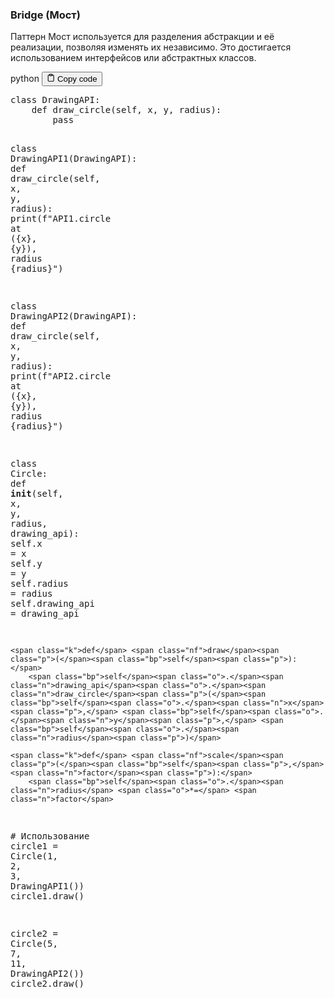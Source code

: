 <h3>Bridge (Мост)</h3>
<p>Паттерн Мост используется для разделения абстракции и её реализации, позволяя изменять их независимо.
Это достигается использованием интерфейсов или абстрактных классов.</p>
<div class="code-element">
<div class="lang-line">
  <text>python</text>
  <button class="copy-button"
          id="code4b3e45b1239ad908f531d7ebb6482976b"
          onclick="copyCode(code4b3e45b1239ad908f531d7ebb6482976, code4b3e45b1239ad908f531d7ebb6482976b)">
    <svg stroke="currentColor"
         fill="none"
         stroke-width="2"
         viewBox="0 0 24 24"
         stroke-linecap="round"
         stroke-linejoin="round"
         class="h-4 w-4"
         height="1em"
         width="1em"
         xmlns="http://www.w3.org/2000/svg">
      <path d="M16 4h2a2 2 0 0 1 2 2v14a2 2 0 0 1-2 2H6a2 2 0 0 1-2-2V6a2 2 0 0 1 2-2h2"></path>
      <rect x="8" y="2" width="8" height="4" rx="1" ry="1"></rect>
    </svg>
    <text>Copy code</text>
  </button>

</div>
<div class="code" id="code4b3e45b1239ad908f531d7ebb6482976"><div class="highlight"><pre><span></span><span class="k">class</span> <span class="nc">DrawingAPI</span><span class="p">:</span>
    <span class="k">def</span> <span class="nf">draw_circle</span><span class="p">(</span><span class="bp">self</span><span class="p">,</span> <span class="n">x</span><span class="p">,</span> <span class="n">y</span><span class="p">,</span> <span class="n">radius</span><span class="p">):</span>
        <span class="k">pass</span>

<span class="k">class</span> <span class="nc">DrawingAPI1</span><span class="p">(</span><span class="n">DrawingAPI</span><span class="p">):</span>
    <span class="k">def</span> <span class="nf">draw_circle</span><span class="p">(</span><span class="bp">self</span><span class="p">,</span> <span class="n">x</span><span class="p">,</span> <span class="n">y</span><span class="p">,</span> <span class="n">radius</span><span class="p">):</span>
        <span class="nb">print</span><span class="p">(</span><span class="sa">f</span><span class="s2">&quot;API1.circle at (</span><span class="si">{</span><span class="n">x</span><span class="si">}</span><span class="s2">, </span><span class="si">{</span><span class="n">y</span><span class="si">}</span><span class="s2">), radius </span><span class="si">{</span><span class="n">radius</span><span class="si">}</span><span class="s2">&quot;</span><span class="p">)</span>

<span class="k">class</span> <span class="nc">DrawingAPI2</span><span class="p">(</span><span class="n">DrawingAPI</span><span class="p">):</span>
    <span class="k">def</span> <span class="nf">draw_circle</span><span class="p">(</span><span class="bp">self</span><span class="p">,</span> <span class="n">x</span><span class="p">,</span> <span class="n">y</span><span class="p">,</span> <span class="n">radius</span><span class="p">):</span>
        <span class="nb">print</span><span class="p">(</span><span class="sa">f</span><span class="s2">&quot;API2.circle at (</span><span class="si">{</span><span class="n">x</span><span class="si">}</span><span class="s2">, </span><span class="si">{</span><span class="n">y</span><span class="si">}</span><span class="s2">), radius </span><span class="si">{</span><span class="n">radius</span><span class="si">}</span><span class="s2">&quot;</span><span class="p">)</span>

<span class="k">class</span> <span class="nc">Circle</span><span class="p">:</span>
    <span class="k">def</span> <span class="fm">__init__</span><span class="p">(</span><span class="bp">self</span><span class="p">,</span> <span class="n">x</span><span class="p">,</span> <span class="n">y</span><span class="p">,</span> <span class="n">radius</span><span class="p">,</span> <span class="n">drawing_api</span><span class="p">):</span>
        <span class="bp">self</span><span class="o">.</span><span class="n">x</span> <span class="o">=</span> <span class="n">x</span>
        <span class="bp">self</span><span class="o">.</span><span class="n">y</span> <span class="o">=</span> <span class="n">y</span>
        <span class="bp">self</span><span class="o">.</span><span class="n">radius</span> <span class="o">=</span> <span class="n">radius</span>
        <span class="bp">self</span><span class="o">.</span><span class="n">drawing_api</span> <span class="o">=</span> <span class="n">drawing_api</span>

    <span class="k">def</span> <span class="nf">draw</span><span class="p">(</span><span class="bp">self</span><span class="p">):</span>
        <span class="bp">self</span><span class="o">.</span><span class="n">drawing_api</span><span class="o">.</span><span class="n">draw_circle</span><span class="p">(</span><span class="bp">self</span><span class="o">.</span><span class="n">x</span><span class="p">,</span> <span class="bp">self</span><span class="o">.</span><span class="n">y</span><span class="p">,</span> <span class="bp">self</span><span class="o">.</span><span class="n">radius</span><span class="p">)</span>

    <span class="k">def</span> <span class="nf">scale</span><span class="p">(</span><span class="bp">self</span><span class="p">,</span> <span class="n">factor</span><span class="p">):</span>
        <span class="bp">self</span><span class="o">.</span><span class="n">radius</span> <span class="o">*=</span> <span class="n">factor</span>

<span class="c1"># Использование</span>
<span class="n">circle1</span> <span class="o">=</span> <span class="n">Circle</span><span class="p">(</span><span class="mi">1</span><span class="p">,</span> <span class="mi">2</span><span class="p">,</span> <span class="mi">3</span><span class="p">,</span> <span class="n">DrawingAPI1</span><span class="p">())</span>
<span class="n">circle1</span><span class="o">.</span><span class="n">draw</span><span class="p">()</span>

<span class="n">circle2</span> <span class="o">=</span> <span class="n">Circle</span><span class="p">(</span><span class="mi">5</span><span class="p">,</span> <span class="mi">7</span><span class="p">,</span> <span class="mi">11</span><span class="p">,</span> <span class="n">DrawingAPI2</span><span class="p">())</span>
<span class="n">circle2</span><span class="o">.</span><span class="n">draw</span><span class="p">()</span>
</pre></div></div>
</div>